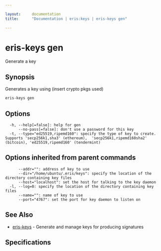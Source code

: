 ```yaml
---

layout:     documentation
title:      "Documentation | eris:keys | eris-keys gen"

---
```


# eris-keys gen

Generate a key

## Synopsis

Generates a key using (insert crypto pkgs used)

```bash
eris-keys gen
```

## Options

```
  -h, --help[=false]: help for gen
      --no-pass[=false]: don't use a password for this key
  -t, --type="ed25519,ripemd160": specify the type of key to create. Supports 'secp256k1,sha3' (ethereum),  'secp256k1,ripemd160sha2' (bitcoin), 'ed25519,ripemd160' (tendermint)
```

## Options inherited from parent commands

```
      --addr="": address of key to use
      --dir="/home/ubuntu/.eris/keys": specify the location of the directory containing key files
      --host="localhost": set the host for talking to the key daemon
  -l, --log=0: specify the location of the directory containing key files
      --name="": name of key to use
      --port="4767": set the port for key daemon to listen on
```

## See Also

* [eris-keys](https://docs.erisindustries.com/documentation/eris-keys/0.11.3/eris-keys/)	 - Generate and manage keys for producing signatures

## Specifications


